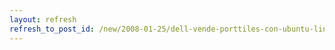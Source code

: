 ```yaml
---
layout: refresh
refresh_to_post_id: /new/2008-01-25/dell-vende-porttiles-con-ubuntu-linux-de-serie-pero.html
---
```

